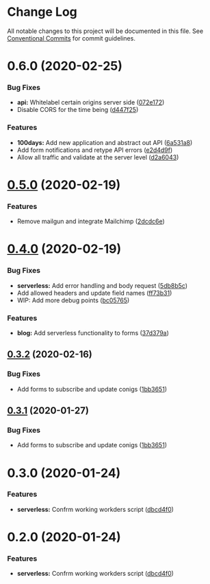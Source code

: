 # Change Log

All notable changes to this project will be documented in this file.
See [Conventional Commits](https://conventionalcommits.org) for commit guidelines.

# 0.6.0 (2020-02-25)


### Bug Fixes

* **api:** Whitelabel certain origins server side ([072e172](https://gitlab.com/imaginedelements/heather-turano-coaching/live-life-mindful/commit/072e1727d7bfac9bcbe23145def9a25add60c8d5))
* Disable CORS for the time being ([d447f25](https://gitlab.com/imaginedelements/heather-turano-coaching/live-life-mindful/commit/d447f25469988c9f49e69d25d30587cd0ba951b8))


### Features

* **100days:** Add new application and abstract out API ([6a531a8](https://gitlab.com/imaginedelements/heather-turano-coaching/live-life-mindful/commit/6a531a88819b92ee04d342889572c30ca1030116))
* Add form notifications and retype API errors ([e2d4d9f](https://gitlab.com/imaginedelements/heather-turano-coaching/live-life-mindful/commit/e2d4d9f85010703bf48e6ef986f0b7b97150769d))
* Allow all traffic and validate at the server level ([d2a6043](https://gitlab.com/imaginedelements/heather-turano-coaching/live-life-mindful/commit/d2a6043b3559dca3e1696dac4c3411ecd551ec29))





# [0.5.0](https://gitlab.com/imaginedelements/heather-turano-coaching/live-life-mindful/compare/@heather-turano-coaching/serverless@0.4.0...@heather-turano-coaching/serverless@0.5.0) (2020-02-19)


### Features

* Remove mailgun and integrate Mailchimp ([2dcdc6e](https://gitlab.com/imaginedelements/heather-turano-coaching/live-life-mindful/commit/2dcdc6ee7fbef6c2df7783de0804632bf09904a0))





# [0.4.0](https://gitlab.com/imaginedelements/heather-turano-coaching/live-life-mindful/compare/@heather-turano-coaching/serverless@0.3.2...@heather-turano-coaching/serverless@0.4.0) (2020-02-19)


### Bug Fixes

* **serverless:** Add error handling and body request ([5db8b5c](https://gitlab.com/imaginedelements/heather-turano-coaching/live-life-mindful/commit/5db8b5cc7bdf6d46cc8eb43004bc4a3652ebd57c))
* Add allowed headers and update field names ([ff73b31](https://gitlab.com/imaginedelements/heather-turano-coaching/live-life-mindful/commit/ff73b31efb8536b21970cc5a7e4b3b66d07301f9))
* WIP: Add more debug points ([bc05765](https://gitlab.com/imaginedelements/heather-turano-coaching/live-life-mindful/commit/bc057652430cb3737325e46152b931d500d5d6f5))


### Features

* **blog:** Add serverless functionality to forms ([37d379a](https://gitlab.com/imaginedelements/heather-turano-coaching/live-life-mindful/commit/37d379a6cb7167f50190b02b420077f766b948c6))





## [0.3.2](https://gitlab.com/imaginedelements/heather-turano-coaching/live-life-mindful/compare/@heather-turano-coaching/serverless@0.3.0...@heather-turano-coaching/serverless@0.3.2) (2020-02-16)


### Bug Fixes

* Add forms to subscribe and update conigs ([1bb3651](https://gitlab.com/imaginedelements/heather-turano-coaching/live-life-mindful/commit/1bb36517388e12332f2cefaccf5130f09dc86d88))





## [0.3.1](https://gitlab.com/imaginedelements/heather-turano-coaching/live-life-mindful/compare/@heather-turano-coaching/serverless@0.3.0...@heather-turano-coaching/serverless@0.3.1) (2020-01-27)


### Bug Fixes

* Add forms to subscribe and update conigs ([1bb3651](https://gitlab.com/imaginedelements/heather-turano-coaching/live-life-mindful/commit/1bb36517388e12332f2cefaccf5130f09dc86d88))





# 0.3.0 (2020-01-24)


### Features

* **serverless:** Confrm working workders script ([dbcd4f0](https://gitlab.com/imaginedelements/heather-turano-coaching/live-life-mindful/commit/dbcd4f008a85110702785213799510711d5919bf))





# 0.2.0 (2020-01-24)


### Features

* **serverless:** Confrm working workders script ([dbcd4f0](https://gitlab.com/imaginedelements/heather-turano-coaching/live-life-mindful/commit/dbcd4f008a85110702785213799510711d5919bf))
